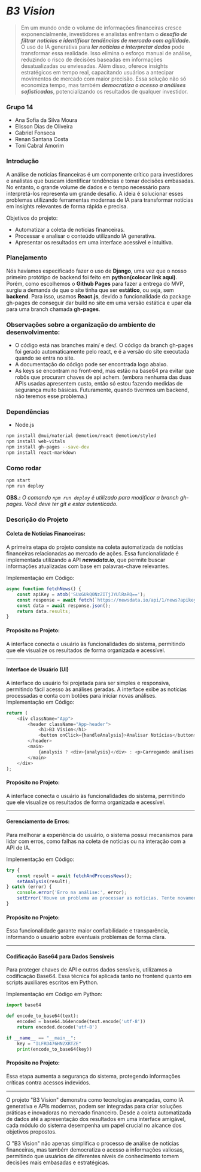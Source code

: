 # *B3 Vision*
> Em um mundo onde o volume de informações financeiras cresce exponencialmente, investidores e analistas enfrentam o ***desafio de filtrar*** ***notícias e identificar tendências de mercado com agilidade.*** O uso de IA generativa para ***ler notícias e interpretar dados*** pode transformar essa realidade. Isso elimina o esforço manual de análise, reduzindo o risco de decisões baseadas em informações desatualizadas ou enviesadas. Além disso, oferece insights estratégicos em tempo real, capacitando usuários a antecipar movimentos de mercado com maior precisão. Essa solução não só economiza tempo, mas também ***democratiza o acesso a análises sofisticadas***, potencializando os resultados de qualquer investidor.
### Grupo 14
* Ana Sofia da Silva Moura
* Elisson Dias de Oliveira 
* Gabriel Fonseca
* Renan Santana Costa
* Toni Cabral Amorim

### Introdução
A análise de notícias financeiras é um componente crítico para investidores e analistas que buscam identificar tendências e tomar decisões embasadas. No entanto, o grande volume de dados e o tempo necessário para interpretá-los representa um grande desafio. A ideia é solucionar esses problemas utilizando ferramentas modernas de IA para transformar notícias em insights relevantes de forma rápida e precisa.

Objetivos do projeto:
* Automatizar a coleta de notícias financeiras.
* Processar e analisar o conteúdo utilizando IA generativa.
* Apresentar os resultados em uma interface acessível e intuitiva.

### Planejamento

Nós havíamos especificado fazer o uso de **Django**, uma vez que o nosso primeiro protótipo de backend foi feito em **python(colocar link aqui)**. Porém, como escolhemos o **Github Pages** para fazer a entrega do MVP, surgiu a demanda de que o site tinha que ser **estático**, ou seja, sem **backend**. Para isso, usamos **React.js**, devido a funcionalidade da package gh-pages de conseguir dar build no site em uma versão estática e upar ela para uma branch chamada **gh-pages**. 

### Observações sobre a organização do ambiente de desenvolvimento:
* O código está nas branches main/ e dev/. O código da branch gh-pages foi gerado automaticamente pelo react, e é a versão do site executada quando se entra no site.
* A documentação do código pode ser encontrada logo abaixo.
* As keys se encontram no front-end, mas estão na base64 pra evitar que robôs que procuram chaves de api achem. (embora nenhuma das duas APIs usadas apresentem custo, então só estou fazendo medidas de segurança muito básicas. Futuramente, quando tivermos um backend, não teremos esse problema.)

### Dependências
* Node.js

``` bash
npm install @mui/material @emotion/react @emotion/styled
npm install web-vitals
npm install gh-pages --save-dev
npm install react-markdown
```

### Como rodar

``` bash
npm start
npm run deploy
```

**OBS.:** *O comando `npm run deploy` é utilizado para modificar a branch gh-pages. Você deve ter git e estar autenticado.*

### Descrição do Projeto
#### Coleta de Notícias Financeiras:
A primeira etapa do projeto consiste na coleta automatizada de notícias financeiras relacionadas ao mercado de ações. Essa funcionalidade é implementada utilizando a API ***newsdata.io***, que permite buscar informações atualizadas com base em palavras-chave relevantes.

Implementação em Código:

``` Javascript
async function fetchNews() {
    const apiKey = atob('SUxGUkQ0NzZITjJYUlRaRQ==');
    const response = await fetch(`https://newsdata.io/api/1/news?apikey=${apiKey}&q=Ibovespa`);
    const data = await response.json();
    return data.results;
}

```

#### Propósito no Projeto: 
A interface conecta o usuário às funcionalidades do sistema, permitindo que ele visualize os resultados de forma organizada e acessível.

---

#### Interface de Usuário (UI)
A interface do usuário foi projetada para ser simples e responsiva, permitindo fácil acesso às análises geradas. A interface exibe as notícias processadas e conta com botões para iniciar novas análises.
Implementação em Código:

``` React.js
return (
    <div className="App">
        <header className="App-header">
            <h1>B3 Vision</h1>
            <button onClick={handleAnalysis}>Analisar Notícias</button>
        </header>
        <main>
            {analysis ? <div>{analysis}</div> : <p>Carregando análises...</p>}
        </main>
    </div>
);
```

#### Propósito no Projeto: 
A interface conecta o usuário às funcionalidades do sistema, permitindo que ele visualize os resultados de forma organizada e acessível.

---

#### Gerenciamento de Erros:
Para melhorar a experiência do usuário, o sistema possui mecanismos para lidar com erros, como falhas na coleta de notícias ou na interação com a API de IA.

Implementação em Código:

``` React.js
try {
    const result = await fetchAndProcessNews();
    setAnalysis(result);
} catch (error) {
    console.error('Erro na análise:', error);
    setError('Houve um problema ao processar as notícias. Tente novamente mais tarde.');
}
```

#### Propósito no Projeto: 
Essa funcionalidade garante maior confiabilidade e transparência, informando o usuário sobre eventuais problemas de forma clara.

---

#### Codificação Base64 para Dados Sensíveis
Para proteger chaves de API e outros dados sensíveis, utilizamos a codificação Base64. Essa técnica foi aplicada tanto no frontend quanto em scripts auxiliares escritos em Python.

Implementação em Código em Python:

``` python
import base64

def encode_to_base64(text):
    encoded = base64.b64encode(text.encode('utf-8'))
    return encoded.decode('utf-8')

if __name__ == "__main__":
    key = "ILFRD476HN2XRTZE"
    print(encode_to_base64(key))

```

#### Propósito no Projeto: 
Essa etapa aumenta a segurança do sistema, protegendo informações críticas contra acessos indevidos.

---

O projeto "B3 Vision" demonstra como tecnologias avançadas, como IA generativa e APIs modernas, podem ser integradas para criar soluções práticas e inovadoras no mercado financeiro. Desde a coleta automatizada de dados até a apresentação dos resultados em uma interface amigável, cada módulo do sistema desempenha um papel crucial no alcance dos objetivos propostos.

O "B3 Vision" não apenas simplifica o processo de análise de notícias financeiras, mas também democratiza o acesso a informações valiosas, permitindo que usuários de diferentes níveis de conhecimento tomem decisões mais embasadas e estratégicas.



